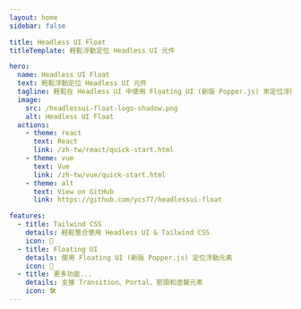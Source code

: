 ```yaml
---
layout: home
sidebar: false

title: Headless UI Float
titleTemplate: 輕鬆浮動定位 Headless UI 元件

hero:
  name: Headless UI Float
  text: 輕鬆浮動定位 Headless UI 元件
  tagline: 輕鬆在 Headless UI 中使用 Floating UI (新版 Popper.js) 來定位浮動元素
  image:
    src: /headlessui-float-logo-shadow.png
    alt: Headless UI Float
  actions:
    - theme: react
      text: React
      link: /zh-tw/react/quick-start.html
    - theme: vue
      text: Vue
      link: /zh-tw/vue/quick-start.html
    - theme: alt
      text: View on GitHub
      link: https://github.com/ycs77/headlessui-float

features:
  - title: Tailwind CSS
    details: 輕鬆整合使用 Headless UI & Tailwind CSS
    icon: 💙
  - title: Floating UI
    details: 使用 Floating UI (新版 Popper.js) 定位浮動元素
    icon: 💬
  - title: 更多功能...
    details: 支援 Transition、Portal、箭頭和虛擬元素
    icon: 🛠️
---
```


<HomeSponsors
  message="贊助商"
  action-text="加入贊助商"
  action-link="https://www.patreon.com/ycs77"
/>
